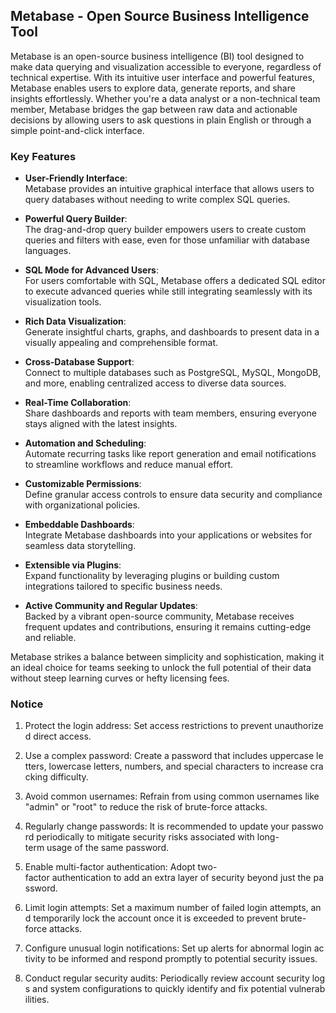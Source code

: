 ## Metabase - Open Source Business Intelligence Tool

Metabase is an open-source business intelligence (BI) tool designed to make data querying and visualization accessible to everyone, regardless of technical expertise. With its intuitive user interface and powerful features, Metabase enables users to explore data, generate reports, and share insights effortlessly. Whether you're a data analyst or a non-technical team member, Metabase bridges the gap between raw data and actionable decisions by allowing users to ask questions in plain English or through a simple point-and-click interface.

### Key Features

- **User-Friendly Interface**:  
  Metabase provides an intuitive graphical interface that allows users to query databases without needing to write complex SQL queries.

- **Powerful Query Builder**:  
  The drag-and-drop query builder empowers users to create custom queries and filters with ease, even for those unfamiliar with database languages.

- **SQL Mode for Advanced Users**:  
  For users comfortable with SQL, Metabase offers a dedicated SQL editor to execute advanced queries while still integrating seamlessly with its visualization tools.

- **Rich Data Visualization**:  
  Generate insightful charts, graphs, and dashboards to present data in a visually appealing and comprehensible format.

- **Cross-Database Support**:  
  Connect to multiple databases such as PostgreSQL, MySQL, MongoDB, and more, enabling centralized access to diverse data sources.

- **Real-Time Collaboration**:  
  Share dashboards and reports with team members, ensuring everyone stays aligned with the latest insights.

- **Automation and Scheduling**:  
  Automate recurring tasks like report generation and email notifications to streamline workflows and reduce manual effort.

- **Customizable Permissions**:  
  Define granular access controls to ensure data security and compliance with organizational policies.

- **Embeddable Dashboards**:  
  Integrate Metabase dashboards into your applications or websites for seamless data storytelling.

- **Extensible via Plugins**:  
  Expand functionality by leveraging plugins or building custom integrations tailored to specific business needs.

- **Active Community and Regular Updates**:  
  Backed by a vibrant open-source community, Metabase receives frequent updates and contributions, ensuring it remains cutting-edge and reliable.

Metabase strikes a balance between simplicity and sophistication, making it an ideal choice for teams seeking to unlock the full potential of their data without steep learning curves or hefty licensing fees.

### Notice

1.  Protect the login address: Set access restrictions to prevent unauthorized direct access.
    
2.  Use a complex password: Create a password that includes uppercase letters, lowercase letters, numbers, and special characters to increase cracking difficulty.
    
3.  Avoid common usernames: Refrain from using common usernames like "admin" or "root" to reduce the risk of brute-force attacks.
    
4.  Regularly change passwords: It is recommended to update your password periodically to mitigate security risks associated with long-term usage of the same password.
    
5.  Enable multi-factor authentication: Adopt two-factor authentication to add an extra layer of security beyond just the password.
    
6.  Limit login attempts: Set a maximum number of failed login attempts, and temporarily lock the account once it is exceeded to prevent brute-force attacks.
    
7.  Configure unusual login notifications: Set up alerts for abnormal login activity to be informed and respond promptly to potential security issues.
    
8.  Conduct regular security audits: Periodically review account security logs and system configurations to quickly identify and fix potential vulnerabilities.
        